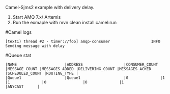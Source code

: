 Camel-Sjms2 example with delivery delay.

1. Start AMQ 7.x/ Artemis 
2. Run the exmaple with mvn clean install camel:run

#Camel logs
~~~~~
[text1) thread #2 - timer://foo] amqp-consumer                  INFO  Sending message with delay
~~~~~~

#Queue stat
~~~~~
|NAME                     |ADDRESS                  |CONSUMER_COUNT |MESSAGE_COUNT |MESSAGES_ADDED |DELIVERING_COUNT |MESSAGES_ACKED |SCHEDULED_COUNT |ROUTING_TYPE |
|Queue1                   |Queue1                   |0              |1             |1              |0                |0              |1               |ANYCAST      |
~~~~~~
